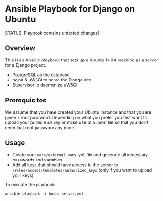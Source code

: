 # Ansible Playbook for Django on Ubuntu

STATUS: Playbook contains untested changes!

## Overview

This is an Ansible playbook that sets up a Ubuntu 14.04 machine as a server
for a Django project.

* PostgreSQL as the database
* nginx & uWSGI to serve the Django site
* Supervisor to daemonize uWSGI

## Prerequisites

We assume that you have created your Ubuntu instance and that you are given a
root password. Depending on what you prefer you first want to upload your
public RSA key or make use of a .pem file so that you don't need that root
password any more.

## Usage

* Create your `vars/external_vars.yml` file and generate all necessary
  passwords and variables
* Add all keys that should have access to the server to
  `/roles/access/templates/authorized_keys` (only if you want to upload your
  keys)

To execute the playbook:

    ansible-playbook -i hosts server.yml
